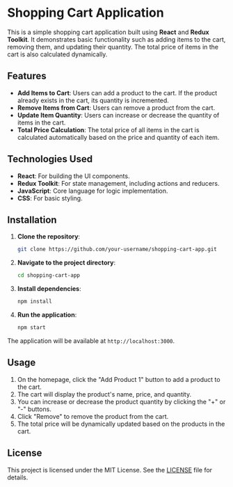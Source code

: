 # Shopping Cart Application

This is a simple shopping cart application built using **React** and **Redux Toolkit**. It demonstrates basic functionality such as adding items to the cart, removing them, and updating their quantity. The total price of items in the cart is also calculated dynamically.

## Features

- **Add Items to Cart**: Users can add a product to the cart. If the product already exists in the cart, its quantity is incremented.
- **Remove Items from Cart**: Users can remove a product from the cart.
- **Update Item Quantity**: Users can increase or decrease the quantity of items in the cart.
- **Total Price Calculation**: The total price of all items in the cart is calculated automatically based on the price and quantity of each item.

## Technologies Used

- **React**: For building the UI components.
- **Redux Toolkit**: For state management, including actions and reducers.
- **JavaScript**: Core language for logic implementation.
- **CSS**: For basic styling.

## Installation

1. **Clone the repository**:
    ```bash
    git clone https://github.com/your-username/shopping-cart-app.git
    ```

2. **Navigate to the project directory**:
    ```bash
    cd shopping-cart-app
    ```

3. **Install dependencies**:
    ```bash
    npm install
    ```

4. **Run the application**:
    ```bash
    npm start
    ```

The application will be available at `http://localhost:3000`.

## Usage

1. On the homepage, click the "Add Product 1" button to add a product to the cart.
2. The cart will display the product's name, price, and quantity.
3. You can increase or decrease the product quantity by clicking the "+" or "-" buttons.
4. Click "Remove" to remove the product from the cart.
5. The total price will be dynamically updated based on the products in the cart.

## License

This project is licensed under the MIT License. See the [LICENSE](LICENSE) file for details.

